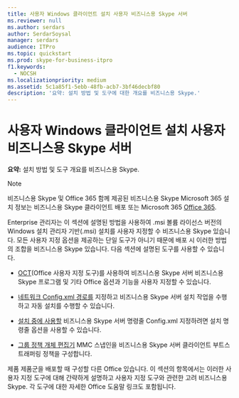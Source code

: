 ```yaml
---
title: 사용자 Windows 클라이언트 설치 사용자 비즈니스용 Skype 서버
ms.reviewer: null
ms.author: serdars
author: SerdarSoysal
manager: serdars
audience: ITPro
ms.topic: quickstart
ms.prod: skype-for-business-itpro
f1.keywords:
  - NOCSH
ms.localizationpriority: medium
ms.assetid: 5c1a85f1-5ebb-48fb-acb7-3bf46decbf80
description: '요약: 설치 방법 및 도구에 대한 개요를 비즈니스용 Skype.'
---
```


# <a name="customize-windows-client-installation-in-skype-for-business-server"></a>사용자 Windows 클라이언트 설치 사용자 비즈니스용 Skype 서버
 
**요약:** 설치 방법 및 도구 개요를 비즈니스용 Skype.
  
> [!NOTE]
> 비즈니스용 Skype 및 Office 365 함께 제공된 비즈니스용 Skype Microsoft 365 설치 정보는 비즈니스용 Skype 클라이언트 배포 또는 Microsoft 365 [Office 365](https://support.office.com/article/8c563b81-22c9-4024-9efe-9fe28c7bbc96). 
  
Enterprise 관리자는 이 섹션에 설명된 방법을 사용하여 .msi 볼륨 라이선스 버전의 Windows 설치 관리자 기반(.msi) 설치를 사용자 지정할 수 비즈니스용 Skype 있습니다. 모든 사용자 지정 옵션을 제공하는 단일 도구가 아니기 때문에 배포 시 이러한 방법의 조합을 비즈니스용 Skype 있습니다. 다음 섹션에 설명된 도구를 사용할 수 있습니다.
  
- [OCT](use-the-office-customization-tool-oct.md)(Office 사용자 지정 도구)를 사용하여 비즈니스용 Skype 서버 비즈니스용 Skype 프로그램 및 기타 Office 옵션과 기능을 사용자 지정할 수 있습니다.
    
- [네트워크 Config.xml 경로를](use-config-xml-to-perform-installation-tasks.md) 지정하고 비즈니스용 Skype 서버 설치 작업을 수행하고 자동 설치를 수행할 수 있습니다.
    
- [설치 중에 사용할](use-setup-command-line-options.md) 비즈니스용 Skype 서버 명령줄 Config.xml 지정하려면 설치 명령줄 옵션을 사용할 수 있습니다.
    
- [그룹 정책 개체 편집기](configure-client-bootstrapping-policies.md) MMC 스냅인을 비즈니스용 Skype 서버 클라이언트 부트스트래퍼링 정책을 구성합니다.
    
제품 제품군을 배포할 때 구성할 다른 Office 있습니다. 이 섹션의 항목에서는 이러한 사용자 지정 도구에 대해 간략하게 설명하고 사용자 지정 도구와 관련한 고려 비즈니스용 Skype. 각 도구에 대한 자세한 Office 도움말 링크도 포함됩니다. 
  

